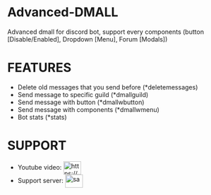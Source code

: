# Advanced-DMALL
Advanced dmall for discord bot, support every components (button [Disable/Enabled], Dropdown [Menu], Forum [Modals])


 # FEATURES
* Delete old messages that you send before (*deletemessages)
* Send message to specific guild (*dmallguild)
* Send message with button (*dmallwbutton)
* Send message with components (*dmallwmenu)
* Bot stats (*stats)

# SUPPORT 
* Youtube video: <a href="https://www.youtube.com/watch?v=YOkO216h8nM" target="blank"><img align="center" src="https://raw.githubusercontent.com/rahuldkjain/github-profile-readme-generator/master/src/images/icons/Social/youtube.svg" alt="https://www.youtube.com/watch?v=yoko216h8nm" height="30" width="40" /></a>
* Support server: <a href="https://discord.gg/4vByuaRKkm" target="blank"><img align="center" src="https://raw.githubusercontent.com/rahuldkjain/github-profile-readme-generator/master/src/images/icons/Social/discord.svg" alt="sa" height="30" width="40" /></a>
</p>
